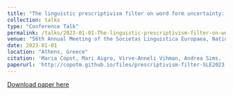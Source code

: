 ```yaml
---
title: "The linguistic prescriptivism filter on word form uncertainty: a cross-linguistic study"
collection: talks
type: "Conference Talk"
permalink: /talks/2023-01-01-The-linguistic-prescriptivism-filter-on-word-form-
venue: "56th Annual Meeting of the Societas Linguistica Europaea, National and Kapodistrian University of Athens, Athens, Greece"
date: 2023-01-01
location: "Athens, Greece"
citation: 'Maria Copot, Mari Aigro, Virve-Anneli Vihman, Andrea Sims. (2023). &quot;The linguistic prescriptivism filter on word form uncertainty: a cross-linguistic study&quot;. 56th Annual Meeting of the Societas Linguistica Europaea, National and Kapodistrian University of Athens, Athens, Greece.'
paperurl: 'http://copotm.github.io/files/prescriptivism-filter-SLE2023.pdf'
---
```


[Download paper here](http://copotm.github.io/files/prescriptivism-filter-SLE2023.pdf)

